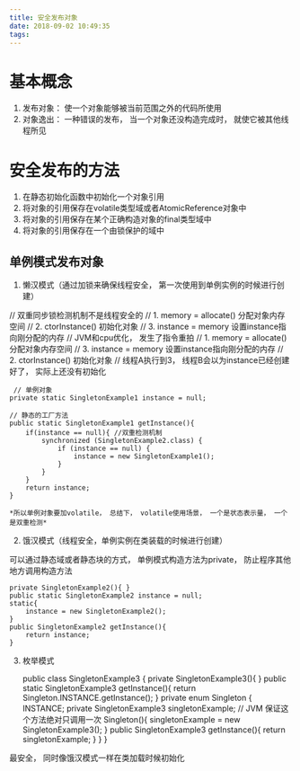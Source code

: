 ```yaml
---
title: 安全发布对象
date: 2018-09-02 10:49:35
tags:
---
```


# 基本概念
1. 发布对象： 使一个对象能够被当前范围之外的代码所使用
2. 对象逸出： 一种错误的发布， 当一个对象还没构造完成时， 就使它被其他线程所见

# 安全发布的方法
1. 在静态初始化函数中初始化一个对象引用
2. 将对象的引用保存在volatile类型域或者AtomicReference对象中
3. 将对象的引用保存在某个正确构造对象的final类型域中
4. 将对象的引用保存在一个由锁保护的域中

## 单例模式发布对象
1. 懒汉模式（通过加锁来确保线程安全， 第一次使用到单例实例的时候进行创建）

// 双重同步锁检测机制不是线程安全的
// 1. memory = allocate() 分配对象内存空间
// 2. ctorInstance() 初始化对象
// 3. instance = memory 设置instance指向刚分配的内存
// JVM和cpu优化， 发生了指令重拍
// 1. memory = allocate() 分配对象内存空间
// 3. instance = memory 设置instance指向刚分配的内存
// 2. ctorInstance() 初始化对象
// 线程A执行到3， 线程B会以为instance已经创建好了， 实际上还没有初始化

     // 单例对象
    private static SingletonExample1 instance = null;

    // 静态的工厂方法
    public static SingletonExample1 getInstance(){
        if(instance == null){ //双重检测机制
            synchronized (SingletonExample2.class) {
                if (instance == null) {
                    instance = new SingletonExample1();
                }
            }
        }
        return instance;
    }

    *所以单例对象要加volatile， 总结下， volatile使用场景， 一个是状态表示量， 一个是双重检测*   

2. 饿汉模式（线程安全，单例实例在类装载的时候进行创建）

可以通过静态域或者静态块的方式， 单例模式构造方法为private， 防止程序其他地方调用构造方法
	
	private SingletonExample2(){ }
    public static SingletonExample2 instance = null;
    static{
        instance = new SingletonExample2();
    }
    public SingletonExample2 getInstance(){
        return instance;
    }

3. 枚举模式

	public class SingletonExample3 {
    	private SingletonExample3(){ }
    	public static SingletonExample3 getInstance(){
      	  return Singleton.INSTANCE.getInstance();
    	}
    	private enum Singleton {
        	INSTANCE;
        	private SingletonExample3 singletonExample;
	        // JVM 保证这个方法绝对只调用一次
    	    Singleton(){
        	    singletonExample = new SingletonExample3();
        	}
        	public SingletonExample3 getInstance(){
            	return singletonExample;
        	}
    	}
	}

最安全， 同时像饿汉模式一样在类加载时候初始化